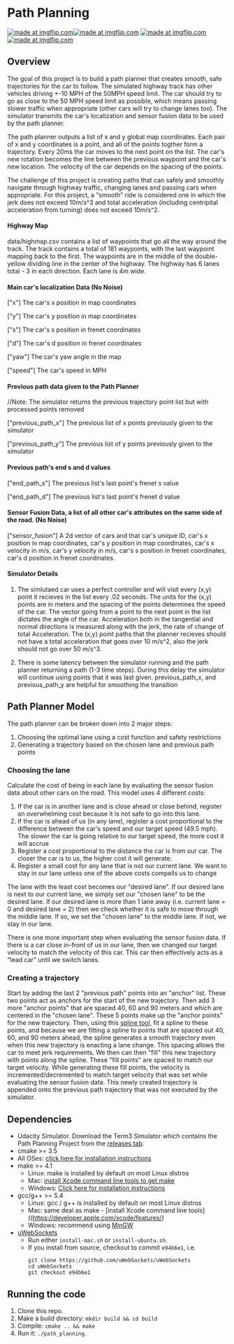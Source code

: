 # Path Planning

<a href="https://imgflip.com/gif/20lv1c"><img src="https://i.imgflip.com/20lv1c.gif" title="made at imgflip.com"/></a><a href="https://imgflip.com/gif/20lw16"><img src="https://i.imgflip.com/20lw16.gif" title="made at imgflip.com"/></a>
<a href="https://imgflip.com/gif/20ly7i"><img src="https://i.imgflip.com/20ly7i.gif" title="made at imgflip.com"/></a><a href="https://imgflip.com/gif/20lyie"><img src="https://i.imgflip.com/20lyie.gif" title="made at imgflip.com"/></a>

## Overview
The goal of this project is to build a path planner that creates smooth, safe trajectories for the car to follow. The simulated highway track has other vehicles driving +-10 MPH of the 50MPH speed limit. The car should try to go as close to the 50 MPH speed limit as possible, which means passing slower traffic when appropriate (other cars will try to change lanes too). The simulator transmits the car's localization and sensor fusion data to be used by the path planner. 

The path planner outputs a list of x and y global map coordinates. Each pair of x and y coordinates is a point, and all of the points togther form a trajectory. Every 20ms the car moves to the next point on the list. The car's new rotation becomes the line between the previous waypoint and the car's new location. The velocity of the car depends on the spacing of the points.

The challenge of this project is creating paths that can safely and smoothly navigate through highway traffic, changing lanes and passing cars when appropriate. For this project, a "smooth" ride is considered one in which the jerk does not exceed 10m/s^3 and total acceleration (including centripital acceleration from turning) does not exceed 10m/s^2. 

#### Highway Map

data/highmap.csv contains a list of waypoints that go all the way around the track. The track contains a total of 181 waypoints, with the last waypoint mapping back to the first. The waypoints are in the middle of the double-yellow dividing line in the center of the highway. The highway has 6 lanes total - 3 in each direction. Each lane is 4m wide.

#### Main car's localization Data (No Noise)

["x"] The car's x position in map coordinates

["y"] The car's y position in map coordinates

["s"] The car's s position in frenet coordinates

["d"] The car's d position in frenet coordinates

["yaw"] The car's yaw angle in the map

["speed"] The car's speed in MPH

#### Previous path data given to the Path Planner

//Note: The simulator returns the previous trajectory point list but with processed points removed

["previous_path_x"] The previous list of x points previously given to the simulator

["previous_path_y"] The previous list of y points previously given to the simulator

#### Previous path's end s and d values 

["end_path_s"] The previous list's last point's frenet s value

["end_path_d"] The previous list's last point's frenet d value

#### Sensor Fusion Data, a list of all other car's attributes on the same side of the road. (No Noise)

["sensor_fusion"] A 2d vector of cars and that car's unique ID, car's x position in map coordinates, car's y position in map coordinates, car's x velocity in m/s, car's y velocity in m/s, car's s position in frenet coordinates, car's d position in frenet coordinates.

#### Simulator Details

1. The simlutaed car uses a perfect controller and will visit every (x,y) point it recieves in the list every .02 seconds. The units for the (x,y) points are in meters and the spacing of the points determines the speed of the car. The vector going from a point to the next point in the list dictates the angle of the car. Acceleration both in the tangential and normal directions is measured along with the jerk, the rate of change of total Acceleration. The (x,y) point paths that the planner recieves should not have a total acceleration that goes over 10 m/s^2, also the jerk should not go over 50 m/s^3. 

2. There is some latency between the simulator running and the path planner returning a path (1-3 time steps). During this delay the simulator will continue using points that it was last given. previous_path_x, and previous_path_y are helpful for smoothing the transition


## Path Planner Model

The path planner can be broken down into 2 major steps:
1. Choosing the optimal lane using a cost function and safety restrictions 
2. Generating a trajectory based on the chosen lane and previous path points

### Choosing the lane
Calculate the cost of being in each lane by evaluating the sensor fusion data about other cars on the road. This model uses 4 different costs:
1. If the car is in another lane and is close ahead or close behind, register an overwhelming cost because it is not safe to go into this lane. 
2. If the car is ahead of us (in any lane), register a cost proportional to the difference between the car's speed and our target speed (49.5 mph). The slower the car is going relative to our target speed, the more cost it will accrue
3. Register a cost proportional to the distance the car is from our car. The closer the car is to us, the higher cost it will generate.
4. Register a small cost for any lane that is not our current lane. We want to stay in our lane unless one of the above costs compells us to change

The lane with the least cost becomes our "desired lane". If our desired lane is next to our current lane, we simply set our "chosen lane" to be the desired lane. If our desired lane is more than 1 lane away (i.e. current lane = 0 and desired lane = 2) then we check whether it is safe to move through the middle lane. If so, we set the "chosen lane" to the middle lane. If not, we stay in our lane. 

There is one more important step when evaluating the sensor fusion data. If there is a car close in-front of us in our lane, then we changed our target velocity to match the velocity of this car. This car then effectively acts as a "lead car" until we switch lanes. 

### Creating a trajectory
Start by adding the last 2 "previous path" points into an "anchor" list. These two points act as anchors for the start of the new trajectory. Then add 3 more "anchor points" that are spaced 40, 60 and 90 meters and which are centered in the "chosen lane". These 5 points make up the "anchor points" for the new trajectory. Then, using this [spline tool](http://kluge.in-chemnitz.de/opensource/spline/), fit a spline to these points, and because we are fitting a spline to points that are spaced out 40, 60, and 90 meters ahead, the spline generates a smooth trajectory even when this new trajectory is enacting a lane change. This spacing allows the car to meet jerk requirements. We then can then "fill" this new trajectory with points along the spline. These "fill points" are spaced to match our target velocity. While generating these fill points, the velocity is incremented/decremented to match target velocity that was set while evaluating the sensor fusion data. This newly created trajectory is appended onto the previous path trajectory that was not executed by the simulator. 



## Dependencies
* Udacity Simulator. Download the Term3 Simulator which contains the Path Planning Project from the [releases tab](https://github.com/udacity/self-driving-car-sim/releases).
* cmake >= 3.5
 * All OSes: [click here for installation instructions](https://cmake.org/install/)
* make >= 4.1
  * Linux: make is installed by default on most Linux distros
  * Mac: [install Xcode command line tools to get make](https://developer.apple.com/xcode/features/)
  * Windows: [Click here for installation instructions](http://gnuwin32.sourceforge.net/packages/make.htm)
* gcc/g++ >= 5.4
  * Linux: gcc / g++ is installed by default on most Linux distros
  * Mac: same deal as make - [install Xcode command line tools]((https://developer.apple.com/xcode/features/)
  * Windows: recommend using [MinGW](http://www.mingw.org/)
* [uWebSockets](https://github.com/uWebSockets/uWebSockets)
  * Run either `install-mac.sh` or `install-ubuntu.sh`.
  * If you install from source, checkout to commit `e94b6e1`, i.e.
    ```
    git clone https://github.com/uWebSockets/uWebSockets 
    cd uWebSockets
    git checkout e94b6e1
    ```

## Running the code
1. Clone this repo.
2. Make a build directory: `mkdir build && cd build`
3. Compile: `cmake .. && make`
4. Run it: `./path_planning`.









